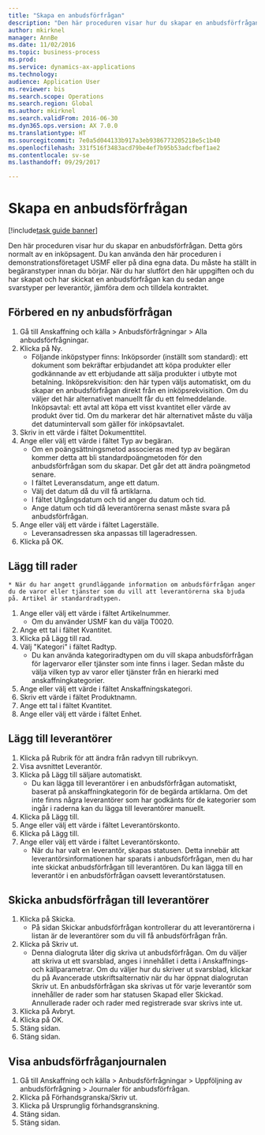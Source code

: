 ```yaml
--- 
title: "Skapa en anbudsförfrågan"
description: "Den här proceduren visar hur du skapar en anbudsförfrågan."
author: mkirknel
manager: AnnBe
ms.date: 11/02/2016
ms.topic: business-process
ms.prod: 
ms.service: dynamics-ax-applications
ms.technology: 
audience: Application User
ms.reviewer: bis
ms.search.scope: Operations
ms.search.region: Global
ms.author: mkirknel
ms.search.validFrom: 2016-06-30
ms.dyn365.ops.version: AX 7.0.0
ms.translationtype: HT
ms.sourcegitcommit: 7e0a5d044133b917a3eb9386773205218e5c1b40
ms.openlocfilehash: 331f516f3483acd79be4ef7b95b53adcfbef1ae2
ms.contentlocale: sv-se
ms.lasthandoff: 09/29/2017

---
```

# <a name="create-a-request-for-quotation"></a>Skapa en anbudsförfrågan

[!include[task guide banner](../../includes/task-guide-banner.md)]

Den här proceduren visar hur du skapar en anbudsförfrågan. Detta görs normalt av en inköpsagent. Du kan använda den här proceduren i demonstrationsföretaget USMF eller på dina egna data. Du måste ha ställt in begäranstyper innan du börjar. När du har slutfört den här uppgiften och du har skapat och har skickat en anbudsförfrågan kan du sedan ange svarstyper per leverantör, jämföra dem och tilldela kontraktet.


## <a name="prepare-a-new-rfq"></a>Förbered en ny anbudsförfrågan
1. Gå till Anskaffning och källa > Anbudsförfrågningar > Alla anbudsförfrågningar.
2. Klicka på Ny.
    * Följande inköpstyper finns: Inköpsorder (inställt som standard): ett dokument som bekräftar erbjudandet att köpa produkter eller godkännande av ett erbjudande att sälja produkter i utbyte mot betalning. Inköpsrekvisition: den här typen väljs automatiskt, om du skapar en anbudsförfrågan direkt från en inköpsrekvisition. Om du väljer det här alternativet manuellt får du ett felmeddelande. Inköpsavtal: ett avtal att köpa ett visst kvantitet eller värde av produkt över tid. Om du markerar det här alternativet måste du välja det datumintervall som gäller för inköpsavtalet.  
3. Skriv in ett värde i fältet Dokumenttitel.
4. Ange eller välj ett värde i fältet Typ av begäran.
    * Om en poängsättningsmetod associeras med typ av begäran kommer detta att bli standardpoängmetoden för den anbudsförfrågan som du skapar. Det går det att ändra poängmetod senare.  
    * I fältet Leveransdatum, ange ett datum.  
    * Välj det datum då du vill få artiklarna.  
    * I fältet Utgångsdatum och tid anger du datum och tid.  
    * Ange datum och tid då leverantörerna senast måste svara på anbudsförfrågan.  
5. Ange eller välj ett värde i fältet Lagerställe.
    * Leveransadressen ska anpassas till lageradressen.  
6. Klicka på OK.

## <a name="add-lines"></a>Lägg till rader
    * När du har angett grundläggande information om anbudsförfrågan anger du de varor eller tjänster som du vill att leverantörerna ska bjuda på. Artikel är standardradtypen.   
1. Ange eller välj ett värde i fältet Artikelnummer.
    * Om du använder USMF kan du välja T0020.  
2. Ange ett tal i fältet Kvantitet.
3. Klicka på Lägg till rad.
4. Välj "Kategori" i fältet Radtyp.
    * Du kan använda kategoriradtypen om du vill skapa anbudsförfrågan för lagervaror eller tjänster som inte finns i lager. Sedan måste du välja vilken typ av varor eller tjänster från en hierarki med anskaffningkategorier.  
5. Ange eller välj ett värde i fältet Anskaffningskategori.
6. Skriv ett värde i fältet Produktnamn.
7. Ange ett tal i fältet Kvantitet.
8. Ange eller välj ett värde i fältet Enhet.

## <a name="add-vendors"></a>Lägg till leverantörer
1. Klicka på Rubrik för att ändra från radvyn till rubrikvyn. 
2. Visa avsnittet Leverantör.
3. Klicka på Lägg till säljare automatiskt.
    * Du kan lägga till leverantörer i en anbudsförfrågan automatiskt, baserat på anskaffningkategorin för de begärda artiklarna. Om det inte finns några leverantörer som har godkänts för de kategorier som ingår i raderna kan du lägga till leverantörer manuellt.  
4. Klicka på Lägg till.
5. Ange eller välj ett värde i fältet Leverantörskonto.
6. Klicka på Lägg till.
7. Ange eller välj ett värde i fältet Leverantörskonto.
    * När du har valt en leverantör, skapas statusen. Detta innebär att leverantörsinformationen har sparats i anbudsförfrågan, men du har inte skickat anbudsförfrågan till leverantören. Du kan lägga till en leverantör i en anbudsförfrågan oavsett leverantörstatusen.  

## <a name="send-the-rfq-to-vendors"></a>Skicka anbudsförfrågan till leverantörer
1. Klicka på Skicka.
    * På sidan Skickar anbudsförfrågan kontrollerar du att leverantörerna i listan är de leverantörer som du vill få anbudsförfrågan från.  
2. Klicka på Skriv ut.
    * Denna dialogruta låter dig skriva ut anbudsförfrågan. Om du väljer att skriva ut ett svarsblad, anges i innehållet i detta i Anskaffnings- och källparametrar. Om du väljer hur du skriver ut svarsblad, klickar du på Avancerade utskriftsalternativ när du har öppnat dialogrutan Skriv ut. En anbudsförfrågan ska skrivas ut för varje leverantör som innehåller de rader som har statusen Skapad eller Skickad. Annullerade rader och rader med registrerade svar skrivs inte ut.   
3. Klicka på Avbryt.
4. Klicka på OK.
5. Stäng sidan.
6. Stäng sidan.

## <a name="view-the-rfq-journal"></a>Visa anbudsförfråganjournalen
1. Gå till Anskaffning och källa > Anbudsförfrågningar > Uppföljning av anbudsförfrågning > Journaler för anbudsförfrågan.
2. Klicka på Förhandsgranska/Skriv ut.
3. Klicka på Ursprunglig förhandsgranskning.
4. Stäng sidan.
5. Stäng sidan.


